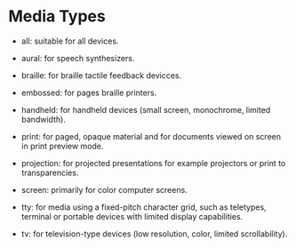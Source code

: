 # Media Types

  * all: suitable for all devices.

  * aural: for speech synthesizers.

  * braille: for braille tactile feedback devicces.

  * embossed: for pages braille printers.

  * handheld: for handheld devices (small screen, monochrome, limited bandwidth).

  * print: for paged, opaque material and for documents viewed on screen in print preview mode.

  * projection: for projected presentations for example projectors or print to transparencies.

  * screen: primarily for color computer screens.

  * tty: for media using a fixed-pitch character grid, such as teletypes, terminal or portable devices with limited display capabilities.

  * tv: for television-type devices (low resolution, color, limited scrollability).

